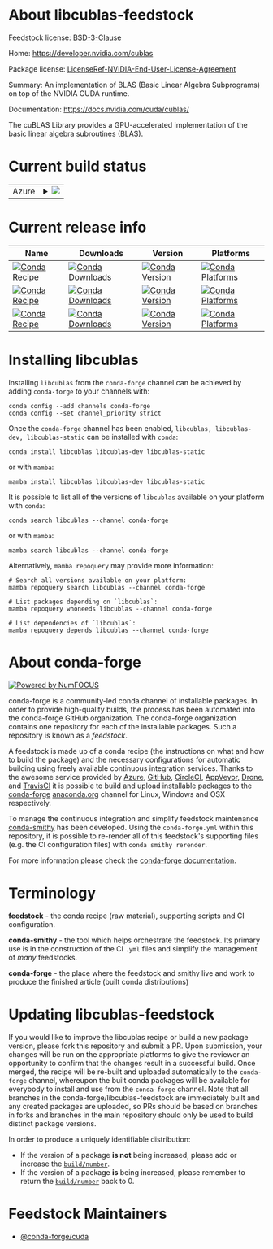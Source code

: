 About libcublas-feedstock
=========================

Feedstock license: [BSD-3-Clause](https://github.com/conda-forge/libcublas-feedstock/blob/main/LICENSE.txt)

Home: https://developer.nvidia.com/cublas

Package license: [LicenseRef-NVIDIA-End-User-License-Agreement](https://docs.nvidia.com/cuda/eula/index.html)

Summary: An implementation of BLAS (Basic Linear Algebra Subprograms) on top of the NVIDIA CUDA runtime.

Documentation: https://docs.nvidia.com/cuda/cublas/

The cuBLAS Library provides a GPU-accelerated implementation of the basic linear algebra subroutines (BLAS).


Current build status
====================


<table>
    
  <tr>
    <td>Azure</td>
    <td>
      <details>
        <summary>
          <a href="https://dev.azure.com/conda-forge/feedstock-builds/_build/latest?definitionId=19039&branchName=main">
            <img src="https://dev.azure.com/conda-forge/feedstock-builds/_apis/build/status/libcublas-feedstock?branchName=main">
          </a>
        </summary>
        <table>
          <thead><tr><th>Variant</th><th>Status</th></tr></thead>
          <tbody><tr>
              <td>linux_64</td>
              <td>
                <a href="https://dev.azure.com/conda-forge/feedstock-builds/_build/latest?definitionId=19039&branchName=main">
                  <img src="https://dev.azure.com/conda-forge/feedstock-builds/_apis/build/status/libcublas-feedstock?branchName=main&jobName=linux&configuration=linux%20linux_64_" alt="variant">
                </a>
              </td>
            </tr><tr>
              <td>linux_aarch64</td>
              <td>
                <a href="https://dev.azure.com/conda-forge/feedstock-builds/_build/latest?definitionId=19039&branchName=main">
                  <img src="https://dev.azure.com/conda-forge/feedstock-builds/_apis/build/status/libcublas-feedstock?branchName=main&jobName=linux&configuration=linux%20linux_aarch64_" alt="variant">
                </a>
              </td>
            </tr><tr>
              <td>win_64</td>
              <td>
                <a href="https://dev.azure.com/conda-forge/feedstock-builds/_build/latest?definitionId=19039&branchName=main">
                  <img src="https://dev.azure.com/conda-forge/feedstock-builds/_apis/build/status/libcublas-feedstock?branchName=main&jobName=win&configuration=win%20win_64_" alt="variant">
                </a>
              </td>
            </tr>
          </tbody>
        </table>
      </details>
    </td>
  </tr>
</table>

Current release info
====================

| Name | Downloads | Version | Platforms |
| --- | --- | --- | --- |
| [![Conda Recipe](https://img.shields.io/badge/recipe-libcublas-green.svg)](https://anaconda.org/conda-forge/libcublas) | [![Conda Downloads](https://img.shields.io/conda/dn/conda-forge/libcublas.svg)](https://anaconda.org/conda-forge/libcublas) | [![Conda Version](https://img.shields.io/conda/vn/conda-forge/libcublas.svg)](https://anaconda.org/conda-forge/libcublas) | [![Conda Platforms](https://img.shields.io/conda/pn/conda-forge/libcublas.svg)](https://anaconda.org/conda-forge/libcublas) |
| [![Conda Recipe](https://img.shields.io/badge/recipe-libcublas--dev-green.svg)](https://anaconda.org/conda-forge/libcublas-dev) | [![Conda Downloads](https://img.shields.io/conda/dn/conda-forge/libcublas-dev.svg)](https://anaconda.org/conda-forge/libcublas-dev) | [![Conda Version](https://img.shields.io/conda/vn/conda-forge/libcublas-dev.svg)](https://anaconda.org/conda-forge/libcublas-dev) | [![Conda Platforms](https://img.shields.io/conda/pn/conda-forge/libcublas-dev.svg)](https://anaconda.org/conda-forge/libcublas-dev) |
| [![Conda Recipe](https://img.shields.io/badge/recipe-libcublas--static-green.svg)](https://anaconda.org/conda-forge/libcublas-static) | [![Conda Downloads](https://img.shields.io/conda/dn/conda-forge/libcublas-static.svg)](https://anaconda.org/conda-forge/libcublas-static) | [![Conda Version](https://img.shields.io/conda/vn/conda-forge/libcublas-static.svg)](https://anaconda.org/conda-forge/libcublas-static) | [![Conda Platforms](https://img.shields.io/conda/pn/conda-forge/libcublas-static.svg)](https://anaconda.org/conda-forge/libcublas-static) |

Installing libcublas
====================

Installing `libcublas` from the `conda-forge` channel can be achieved by adding `conda-forge` to your channels with:

```
conda config --add channels conda-forge
conda config --set channel_priority strict
```

Once the `conda-forge` channel has been enabled, `libcublas, libcublas-dev, libcublas-static` can be installed with `conda`:

```
conda install libcublas libcublas-dev libcublas-static
```

or with `mamba`:

```
mamba install libcublas libcublas-dev libcublas-static
```

It is possible to list all of the versions of `libcublas` available on your platform with `conda`:

```
conda search libcublas --channel conda-forge
```

or with `mamba`:

```
mamba search libcublas --channel conda-forge
```

Alternatively, `mamba repoquery` may provide more information:

```
# Search all versions available on your platform:
mamba repoquery search libcublas --channel conda-forge

# List packages depending on `libcublas`:
mamba repoquery whoneeds libcublas --channel conda-forge

# List dependencies of `libcublas`:
mamba repoquery depends libcublas --channel conda-forge
```


About conda-forge
=================

[![Powered by
NumFOCUS](https://img.shields.io/badge/powered%20by-NumFOCUS-orange.svg?style=flat&colorA=E1523D&colorB=007D8A)](https://numfocus.org)

conda-forge is a community-led conda channel of installable packages.
In order to provide high-quality builds, the process has been automated into the
conda-forge GitHub organization. The conda-forge organization contains one repository
for each of the installable packages. Such a repository is known as a *feedstock*.

A feedstock is made up of a conda recipe (the instructions on what and how to build
the package) and the necessary configurations for automatic building using freely
available continuous integration services. Thanks to the awesome service provided by
[Azure](https://azure.microsoft.com/en-us/services/devops/), [GitHub](https://github.com/),
[CircleCI](https://circleci.com/), [AppVeyor](https://www.appveyor.com/),
[Drone](https://cloud.drone.io/welcome), and [TravisCI](https://travis-ci.com/)
it is possible to build and upload installable packages to the
[conda-forge](https://anaconda.org/conda-forge) [anaconda.org](https://anaconda.org/)
channel for Linux, Windows and OSX respectively.

To manage the continuous integration and simplify feedstock maintenance
[conda-smithy](https://github.com/conda-forge/conda-smithy) has been developed.
Using the ``conda-forge.yml`` within this repository, it is possible to re-render all of
this feedstock's supporting files (e.g. the CI configuration files) with ``conda smithy rerender``.

For more information please check the [conda-forge documentation](https://conda-forge.org/docs/).

Terminology
===========

**feedstock** - the conda recipe (raw material), supporting scripts and CI configuration.

**conda-smithy** - the tool which helps orchestrate the feedstock.
                   Its primary use is in the construction of the CI ``.yml`` files
                   and simplify the management of *many* feedstocks.

**conda-forge** - the place where the feedstock and smithy live and work to
                  produce the finished article (built conda distributions)


Updating libcublas-feedstock
============================

If you would like to improve the libcublas recipe or build a new
package version, please fork this repository and submit a PR. Upon submission,
your changes will be run on the appropriate platforms to give the reviewer an
opportunity to confirm that the changes result in a successful build. Once
merged, the recipe will be re-built and uploaded automatically to the
`conda-forge` channel, whereupon the built conda packages will be available for
everybody to install and use from the `conda-forge` channel.
Note that all branches in the conda-forge/libcublas-feedstock are
immediately built and any created packages are uploaded, so PRs should be based
on branches in forks and branches in the main repository should only be used to
build distinct package versions.

In order to produce a uniquely identifiable distribution:
 * If the version of a package **is not** being increased, please add or increase
   the [``build/number``](https://docs.conda.io/projects/conda-build/en/latest/resources/define-metadata.html#build-number-and-string).
 * If the version of a package **is** being increased, please remember to return
   the [``build/number``](https://docs.conda.io/projects/conda-build/en/latest/resources/define-metadata.html#build-number-and-string)
   back to 0.

Feedstock Maintainers
=====================

* [@conda-forge/cuda](https://github.com/orgs/conda-forge/teams/cuda/)


<!-- dummy commit to enable rerendering -->

